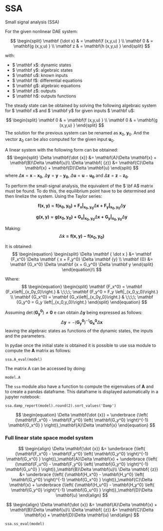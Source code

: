 # SSA

Small signal analysis (SSA)


For the given nonlinear DAE system:

$$
\begin{split}  
\mathbf {\dot x}  &   =  \mathbf{f (x,y,u) } \\
\mathbf 0 &   =  \mathbf{g (x,y,u) }  \\
\mathbf z &   =  \mathbf{h (x,y,u) } 
\end{split}
$$

with:

- $ \mathbf x$: dynamic states
- $ \mathbf y$: algebraic states
- $ \mathbf u$: known inputs		
- $ \mathbf f$: differential equations
- $ \mathbf g$: algebraic equations	
- $ \mathbf z$: outputs
- $ \mathbf h$: outputs functions


The steady state can be obtained by solving the following algebraic system for $ \mathbf x$ and $ \mathbf y$ for given inputs $ \mathbf u$:

$$
\begin{split}   
\mathbf 0 & =  \mathbf{f (x,y,u) } \\
\mathbf 0 & =  \mathbf{g (x,y,u) }   
\end{split}
$$
The solution for the previous system can be renamed as $\mathbf x_0$, $\mathbf y_0$. And the vector $\mathbf z_0$ can be also computed for the given input $\mathbf u_0$.

A linear system with the following form can be obtained: 
$$
\begin{split}
\Delta \mathbf{\dot {x}} &= \mathbf{A}\Delta \mathbf{x} + \mathbf{B}\Delta \mathbf{u}\\  
\Delta \mathbf{ {z}}     &= \mathbf{C}\Delta \mathbf{x} + \mathbf{D}\Delta \mathbf{u}
\end{split}
$$
where $\Delta \mathbf x = \mathbf x - \mathbf {x_0}$, $\Delta \mathbf y = \mathbf y - \mathbf {y_0}$, $\Delta \mathbf u = \mathbf u - \mathbf {u_0}$ and $\Delta \mathbf z = \mathbf z - \mathbf {z_0}$. 

To perform the small-signal analysis, the equivalent of the $ \bf A$ matrix must be found. To do this, the equilibrium point have to be determined and then linelize the system. Using the Taylor series:

$$
\begin{equation} 
 \mathbf {f (x,y) }  \approx \mathbf {f (x_0,y_0) + F_x\left|_{x_0,y_0}\right.}  \Delta \mathbf { x  + F_y\left|_{x_0,y_0}\right.}  \Delta   \mathbf y
\end{equation}
$$

$$
\begin{equation}
 \mathbf {g (x,y) }  \approx \mathbf {g (x_0,y_0) + G_x\left|_{x_0,y_0}\right.}  \Delta  \mathbf {x  + G_y\left|_{x_0,y_0}\right.}  \Delta   \mathbf y
\end{equation}
$$

Making:
$$
	\begin{equation} 
	 \Delta \mathbf { \dot  x   = f (x,y) - f (x_0,y_0)}
	\end{equation}
$$

It is obtained:
$$
	\begin{equation} 
	\begin{split}
	 \Delta \mathbf { \dot  x } &= \mathbf {F_x^0}  \Delta \mathbf { x  + F_y^0}  \Delta \mathbf {y} \\
	 \mathbf {0} &= \mathbf {G_x^0}  \Delta  \mathbf {x  + G_y^0}  \Delta   \mathbf y
	\end{split}
	\end{equation}\\
$$

Where:
$$
\begin{equation} 
\begin{split}
\mathbf {F_x^0} = \mathbf {F_x\left|_{x_0y_0}\right.}  & \;\;\;\; \mathbf {F_y^0  = F_y \left|_{x_0,y_0}\right.}  \\
\mathbf {G_x^0} = \mathbf {G_x\left|_{x_0y_0}\right.}  & \;\;\;\; \mathbf {G_y^0  = G_y \left|_{x_0,y_0}\right.} 
\end{split}
\end{equation}
$$


Assuming $\det(\mathbf{G_y^0})\neq \mathbf{0}$ e can obtain $\Delta \mathbf y$ being expressed as follows:
$$
\begin{equation}
 \Delta \mathbf{y} =  - \left( \mathbf{G_y^0} \right)^{-1} \mathbf{G_x^0} \Delta \mathbf{x}  	
\end{equation}
$$
leaving the algebraic states as functions of the dynamic states, the inputs and the parameters.


In pydae once the initial state is obtained it is possible to use ssa module to compute the  $\mathbf{A}$ matrix as follows:


```{code-cell} python3
ssa.A_eval(model)
```

The matrix A can be accessed by doing:

```{code-cell} python3
model.A
```

The `ssa` module also have a function to compute the eigenvalues of $\mathbf{A}$ and to create a pandas dataframe. This dataframe is displayed automatically in a jupyter notebook:
```{code-cell} python3
ssa.damp_report(model).round(2).sort_values('Damp')
```



$$
\begin{equation}
\Delta \mathbf{\dot {x}} = \underbrace {\left( {\mathbf{F_x^0}  - \mathbf{F_y^0} \left( \mathbf{G_y^0} \right)^{-1} \mathbf{G_x^0} } \right)}_\mathbf{A}\Delta \mathbf{x}  
\end{equation}
$$

### Full linear state space model system


$$
\begin{align}
\Delta \mathbf{\dot {x}} &= \underbrace {\left( {\mathbf{F_x^0}  - \mathbf{F_y^0} \left( \mathbf{G_y^0} \right)^{-1} \mathbf{G_x^0} } \right)}_\mathbf{A}\Delta \mathbf{x} + \underbrace {\left( {\mathbf{F_u^0}  - \mathbf{F_y^0} \left( \mathbf{G_y^0} \right)^{-1} \mathbf{G_u^0} } \right)}_\mathbf{B}\Delta \mathbf{u}\\  
\Delta \mathbf{ {z}} &= \underbrace {\left( {\mathbf{H_x^0}  - \mathbf{H_y^0} \left( \mathbf{G_y^0} \right)^{-1} \mathbf{G_x^0} } \right)}_\mathbf{C}\Delta \mathbf{x} + \underbrace {\left( {\mathbf{H_u^0}  - \mathbf{H_y^0} \left( \mathbf{G_y^0} \right)^{-1} \mathbf{G_u^0} } \right)}_\mathbf{D}\Delta \mathbf{u}
\end{align}
$$

$$
\begin{align}
\Delta \mathbf{\dot {x}} &= \mathbf{A}\Delta \mathbf{x} + \mathbf{B}\Delta \mathbf{u}\\  
\Delta \mathbf{ {z}}     &= \mathbf{C}\Delta \mathbf{x} + \mathbf{D}\Delta \mathbf{u}
\end{align}
$$


```{code-cell} python3
ssa.ss_eval(model)
```


